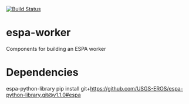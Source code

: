 [![Build Status](https://travis-ci.org/USGS-EROS/espa-worker.svg?branch=develop)](https://travis-ci.org/USGS-EROS/espa-worker)

# espa-worker
Components for building an ESPA worker


# Dependencies
espa-python-library
pip install git+https://github.com/USGS-EROS/espa-python-library.git@v1.1.0#espa



